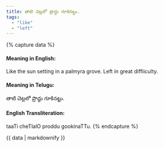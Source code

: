 ```yaml
---
title: తాటి చెట్లలో ప్రొద్దు గూకినట్టు.
tags:
  - "like"
  - "left"
---
```


{% capture data %}
#### Meaning in English:
Like the sun setting in a palmyra grove.
Left in great diffiiculty.

#### Meaning in Telugu:
తాటి చెట్లలో ప్రొద్దు గూకినట్టు.

#### English Transliteration:
taaTi cheTlalO proddu gookinaTTu.
{% endcapture %}

<div class="notice">{{ data | markdownify }}</div>

